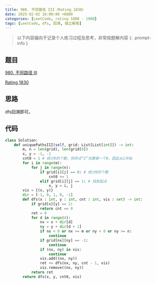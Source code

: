 ```yaml
---
title: 980. 不同路径 III（Rating 1830）
date: 2025-02-02 16:00:00 +0800
categories: [LeetCode, rating 1800 - 1900]
tags: [LeetCode, dfs, 回溯, 独立解答]
---
```


> 以下内容偏向于记录个人练习过程及思考，非常规题解内容
{: .prompt-info }

## 题目

[980. 不同路径 III](https://leetcode.cn/problems/unique-paths-iii)

[Rating 1830](https://zerotrac.github.io/leetcode_problem_rating/#/)

## 思路

dfs回溯即可。

## 代码

```python
class Solution:
    def uniquePathsIII(self, grid: List[List[int]]) -> int:
        m, n = len(grid), len(grid[0])
        x, y = -1, -1
        cnt0 = 1 # 统计0的个数，将终点“2”也算做一个0，因此从1开始
        for i in range(m):
            for j in range(n):
                if grid[i][j] == 0: # 统计0的个数
                    cnt0 += 1
                elif grid[i][j] == 1: # 找到起点
                    x, y = i, j
        vis = {(x, y)}
        dir = [-1, 0, 1, 0, -1]
        def dfs(x : int, y : int, cnt : int, vis : set) -> int:
            if grid[x][y] == 2:
                return cnt == 0
            ret = 0
            for d in range(4):
                nx = x + dir[d]
                ny = y + dir[d + 1]
                if nx < 0 or nx >= m or ny < 0 or ny >= n:
                    continue
                if grid[nx][ny] == -1:
                    continue
                if (nx, ny) in vis:
                    continue
                vis.add((nx, ny))
                ret += dfs(nx, ny, cnt - 1, vis)
                vis.remove((nx, ny))
            return ret
        return dfs(x, y, cnt0, vis)
```